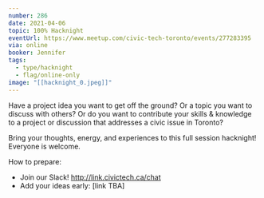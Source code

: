 ```yaml
---
number: 286
date: 2021-04-06
topic: 100% Hacknight
eventUrl: https://www.meetup.com/civic-tech-toronto/events/277283395
via: online
booker: Jennifer
tags:
  - type/hacknight
  - flag/online-only
image: "[[hacknight_0.jpeg]]"
---
```

Have a project idea you want to get off the ground? Or a topic you want to discuss with others? Or do you want to contribute your skills & knowledge to a project or discussion that addresses a civic issue in Toronto?

Bring your thoughts, energy, and experiences to this full session hacknight! Everyone is welcome.

How to prepare:
- Join our Slack! http://link.civictech.ca/chat
- Add your ideas early: [link TBA]
